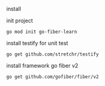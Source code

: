 install

init project
```shell
go mod init go-fiber-learn
```

install testify for unit test
```shell
go get github.com/stretchr/testify
```

install framework go fiber v2
```shell
go get github.com/gofiber/fiber/v2
```
